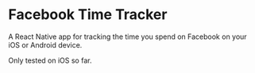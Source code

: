 # Facebook Time Tracker
A React Native app for tracking the time you spend on Facebook on your iOS or Android device.

Only tested on iOS so far.
